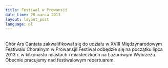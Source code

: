 ```yaml
---
title: Festiwal w Prowansji
date_time: 28 marca 2013
layout: layout_post
language: pl
---
```

<br>
Chór Ars Cantata zakwalifikował się do udziału w XVIII Międzynarodowym Festiwalu Chóralnym w Prowansji!
Festiwal odbędzie się na początku lipca 2013 r. w kilkunastu miastach i miasteczkach na Lazurowym Wybrzeżu.
Obecnie pracujemy nad festiwalowym repertuarem.
